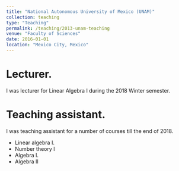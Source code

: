 ```yaml
---
title: "National Autonomous University of Mexico (UNAM)"
collection: teaching
type: "Teaching"
permalink: /teaching/2013-unam-teaching
venue: "Faculty of Sciences"
date: 2016-01-01
location: "Mexico City, Mexico"
---
```


Lecturer.
===

I was lecturer for Linear Algebra I during the 2018 Winter semester.

Teaching assistant.
===

I was teaching assistant for a number of courses till the end of 2018.

- Linear algebra I.
- Number theory I
- Algebra I. 
- Algebra II

